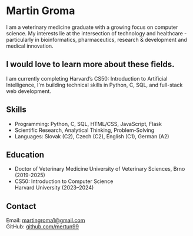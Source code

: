 # Martin Groma

I am a veterinary medicine graduate with a growing focus on computer science. My interests lie at the intersection of technology and healthcare - particularly in bioinformatics, pharmaceutics, research & development and medical innovation.

## I would love to learn more about these fields.

I am currently completing Harvard’s CS50: Introduction to Artificial Intelligence, I'm building technical skills in Python, C, SQL, and full-stack web development.

## Skills

- Programming: Python, C, SQL, HTML/CSS, JavaScript, Flask  
- Scientific Research, Analytical Thinking, Problem-Solving  
- Languages: Slovak (C2), Czech (C2), English (C1), German (A2)

## Education

- Doctor of Veterinary Medicine 
  University of Veterinary Sciences, Brno (2019-2025)
- CS50: Introduction to Computer Science  
  Harvard University (2023–2024)

## Contact

Email: martingroma1@gmail.com  
GitHub: [github.com/mertun99](https://github.com/mertun99)
